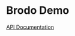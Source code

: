 # Brodo Demo

[API Documentation](https://github.com/enjaytarigan/brodo-demo/blob/master/APIDocs.md)
